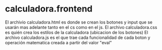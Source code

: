 # calculadora.frontend
El archivio calculadora.html es donde se crean los botones y input que se usarán mas adelante tanto en el cs como en el js.
El archivo calculadora.css es quién crea los estilos de la calculadora (ubicacion de los botones)
El archivo calculadora.js  es el que trae cada funcionalidad de cada boton y operación matematica creada a partir del valor "eval"
